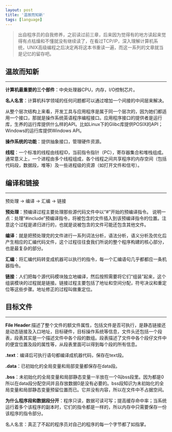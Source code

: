 ```yaml
---
layout: post
title: '温故而知新'
tags: [language]
---
```

> 出自程序员的自我修养，之前读过前三章，后来因为觉得有的地方读起来觉得有点枯燥和不懂就没有继续读了，在看过TCP/IP，深入理解计算机系统，UNIX高级编程之后决定再将这本书重读一遍，而这一系列的文章就当是记忆的留存吧。

## 温故而知新
---
**计算机最重要的三个部件**：中央处理器CPU，内存，I/O控制芯片。<br>

**名人名言**：计算机科学领域的任何问题都可以通过增加一个间接的中间层来解决。<br>

从整个层次结构上来看，开发工具与应用程序是属于同一个层次的，因为她们都适用一个接口，那就是操作系统英语程序编程接口。应用程序接口的提供者是运行库，生养的运行库提供什么样的API。比如Linux下的Glibc库提供POSIX的API；Windows的运行库提供Windows API。<br>

**操作系统的功能**：提供抽象接口，管理硬件资源。<br>

**线程**：一个标准的线程由线程ID，当前指令指针（PC），寄存器集合和堆栈组成。通常意义上，一个进程由多个线程组成，各个线程之间共享程序的内存空间（包括代码段，数据段，堆等）及一些进程级的资源（如打开文件和信号）。

## 编译和链接
---
预处理 -> 编译 -> 汇编 -> 链接

**预处理**：预编译过程主要处理那些源代码文件中以“#”开始的预编译指令。
说明一点：处理“#include”预编译指令，将被包含的文件插入到该预编译指令的位置。注意这个过程是递归进行的，也就是说被包含的文件可能还包含其他文件。

**编译**：就是把预处理完的文件进行一系列词法分析，语法分析，语义分析及优化后产生相应的汇编代码文件，这个过程往往食我们所说的整个程序构建的核心部分，也是最复杂的部分。

**汇编**：将汇编代码转变成机器可以执行的指令，每一个汇编语句几乎都都应一条机器指令。

**链接**：人们把每个源代码模块独立地编译，然后按照需要将它们“组装”起来，这个组装模块的过程就是链接。链接过程主要包括了地址和空间分配，符号决议和重定位等这些步骤。地址修正的过程叫做重定位。

## 目标文件
---
**File Header**:描述了整个文件的额文件属性，包括文件是否可执行，是静态链接还是动态链接及入口地址，目标硬件，目标操作系统等信息，文件头还包括一个段表，段表其实是一个描述文件中各个段的数组。段表描述了文件中各个段仔文件中的便宜位置及段的属性等，从段表里面可以得到每个段的所有信息。<br>

**.text**：编译后可执行语句都编译成机器代码，保存在text段。<br>

**.data**：已初始化的全局变量和局部变量都保存在data段。<br>

**.bss**：未初始化的全局变量和局部静态变量一半放在一个叫bss段里。因为都是0所以在data段分配空间并且存放数据0是没有必要的。bss段知识为未初始化的全局变量和局部静态变量预留位置而已。它并没有内容，所以在文件中不占据空间。<br>

**为什么程序段和数据段分开**：程序只读，数据可读可写；提高缓存命中率；当系统运行着多个该程序的副本时，它们的指令都是一样的，所以内存中只需要保存一份该程序的指令部分。

名人名言：真正了不起的程序员对自己的程序的每一个字节都了如指掌。
